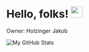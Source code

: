 # Hello, folks! <img src="https://raw.githubusercontent.com/MartinHeinz/MartinHeinz/master/wave.gif" width="30px">

Owner: Holzinger Jakob



![My GitHub Stats](https://github-readme-stats.vercel.app/api/?username=HolzJa180417&count_public=true&count_private=true&theme=tokyonight&showicons=true)
